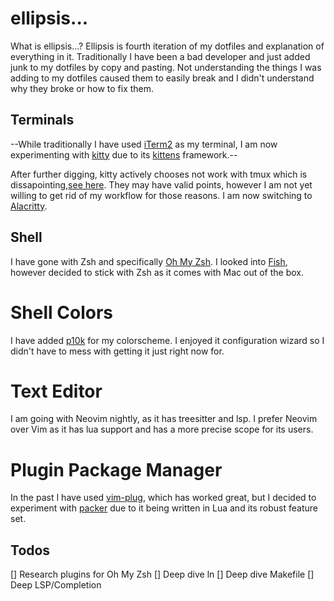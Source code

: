 # ellipsis...

What is ellipsis...? Ellipsis is fourth iteration of my dotfiles and explanation of everything in it. Traditionally I have been a bad developer and just added junk to my dotfiles by copy and pasting. Not understanding the things I was adding to my dotfiles caused them to easily break and I didn't understand why they broke or how to fix them.

## Terminals

--While traditionally I have used [iTerm2](https://iterm2.com/) as my terminal, I am now experimenting with [kitty](https://sw.kovidgoyal.net/kitty/#) due to its [kittens](https://sw.kovidgoyal.net/kitty/#kittens) framework.--

After further digging, kitty actively chooses not work with tmux which is dissapointing,[see here](https://sw.kovidgoyal.net/kitty/faq.html#i-am-using-tmux-and-have-a-problem). They may have valid points, however I am not yet willing to get rid of my workflow for those reasons. I am now switching to [Alacritty](https://github.com/alacritty/alacritty).

## Shell

I have gone with Zsh and specifically [Oh My Zsh](https://ohmyz.sh/). I looked into [Fish](https://fishshell.com/), however decided to stick with Zsh as it comes with Mac out of the box.

# Shell Colors

I have added [p10k](https://github.com/romkatv/powerlevel10k) for my colorscheme. I enjoyed it configuration wizard so I didn't have to mess with getting it just right now for.

# Text Editor

I am going with Neovim nightly, as it has treesitter and lsp. I prefer Neovim over Vim as it has lua support and has a more precise scope for its users.

# Plugin Package Manager

In the past I have used [vim-plug](https://github.com/junegunn/vim-plug), which has worked great, but I decided to experiment with [packer](https://github.com/wbthomason/packer.nvim) due to it being written in Lua and its robust feature set.

## Todos

[] Research plugins for Oh My Zsh
[] Deep dive ln
[] Deep dive Makefile
[] Deep LSP/Completion
